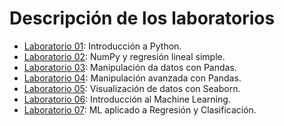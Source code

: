 # Descripción de los laboratorios

* [Laboratorio 01](lab_01.ipynb): Introducción a Python.
* [Laboratorio 02](lab_02.ipynb): NumPy y regresión lineal simple.
* [Laboratorio 03](lab_03.ipynb): Manipulación da datos con Pandas.
* [Laboratorio 04](lab_04.ipynb): Manipulación avanzada con Pandas.
* [Laboratorio 05](lab_05.ipynb): Visualización de datos con Seaborn.
* [Laboratorio 06](lab_06.ipynb): Introducción al Machine Learning.
* [Laboratorio 07](lab_07.ipynb): ML aplicado a Regresión y Clasificación.
